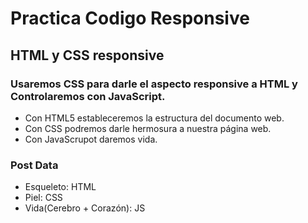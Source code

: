 # Practica Codigo Responsive

## HTML y CSS responsive

### Usaremos CSS para darle el aspecto responsive a HTML y Controlaremos con JavaScript.

- Con HTML5 estableceremos la estructura del documento web.
- Con CSS podremos darle hermosura a nuestra página web.
- Con JavaScrupot daremos vida.

### Post Data

- Esqueleto: HTML
- Piel: CSS
- Vida(Cerebro + Corazón): JS

